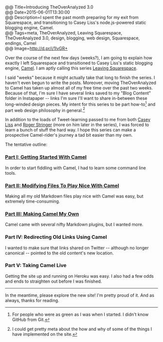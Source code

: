 @@ Title=Introducing TheOverAnalyzed 3.0  
@@ Date=2015-06-01T13:30:00  
@@ Description=I spent the past month preparing for my exit from Squarespace, and transitioning to Casey Liss's node.js-powered static blogging engine, Camel.  
@@ Tags=meta, TheOverAnalyzed, Leaving Squarespace, TheOverAnalyzed 3.0, design, blogging, web design, Squarespace, endings, Camel  
@@ Image=http://d.pr/i/1lvGR+  

Over the course of the next few days (weeks?), I am going to explain how exactly I left Squarespace and transitioned to Casey Liss's static blogging engine, [Camel][github]. I am aptly calling this series [Leaving Squarespace][tag].

I said "weeks" because it might actually take that long to finish the series. I haven't even begun to write the posts. Moreover, moving TheOverAnalyzed to Camel has taken up almost all of my free time over the past two weeks. Because of that, I'm sure I have several links saved to my "Blog Content" folder in Instapaper -- links I'm sure I'll want to share in-between these long-winded design pieces. My intent for this series to be part how-to[^for] and part web design philosophy in general.[^ph]

In addition to the loads of Tweet-learning passed to me from both [Casey Liss][twitter] and [Roger Stringer][twitter 2] (more on him later in the series), I was forced to learn a bunch of stuff the hard way. I hope this series can make a prospective Camel-rider's journey a tad bit easier than my own.

The tentative outline:

### [Part I: Getting Started With Camel](http://www.theoveranalyzed.net/2015/6/17/leaving-squarespace-part-I-getting-started-with-camel)

In order to start fiddling with Camel, I had to learn some command line tools.

### [Part II: Modifying Files To Play Nice With Camel](http://www.theoveranalyzed.net/2015/6/26/leaving-squarespace-part-ii-modifying-files-to-play-nice-with-camel)

Making all my old Markdown files play nice with Camel was easy, but extremely time-consuming.

### [Part III: Making Camel My Own](http://www.theoveranalyzed.net/2015/7/6/leaving-squarespace-part-iii-making-camel-my-own)

Camel came with several nifty Markdown plugins, but I wanted more. 

### Part IV: Redirecting Old Links Using Camel

I wanted to make sure that links shared on Twitter -- although no longer canonical -- pointed to the old content's new location.

### Part V: Taking Camel Live

Getting the site up and running on Heroku was easy. I also had a few odds and ends to straighten out before I was finished.

<hr class="small"/>

In the meantime, please explore the new site! I'm pretty proud of it. And as always, thanks for reading.

[^for]:  For people who were as green as I was when I started. I didn't know GitHub from Git.
[^ph]: I could get pretty meta about the how and why of some of the things I have implemented on the site. 

[github]: https://github.com/cliss/camel
[tag]: http://www.theoveranalyzed.net/tags/Leaving%20Squarespace
[twitter]: https://twitter.com/caseyliss/status/603267259855982592
[twitter 2]: https://twitter.com/freekrai/status/600328265576763392
